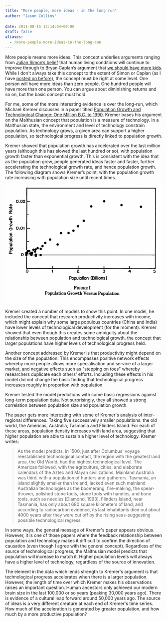 ```yaml
---
title: "More people, more ideas - in the long run"
author: "Jason Collins"

date: 2011-08-15 12:14:04+00:00
draft: false
aliases:
  - /more-people-more-ideas-in-the-long-run
---
```


More people means more ideas. This concept underlies arguments ranging from [Julian Simon’s belief](https://www.jasoncollins.blog/would-julian-simon-worry/) that human living conditions will continue to improve through to Bryan Caplan’s argument that [we should have more kids](https://www.jasoncollins.blog/caplans-selfish-reasons-to-have-more-kids/). While I don't always take this concept to the extent of Simon or Caplan (as I have [posted on before](https://www.jasoncollins.blog/libertarians-and-fertility/)), the concept must be right at some level. One person will have more ideas than zero people. One hundred people will have more than one person. You can argue about diminishing returns and so on, but the basic concept must hold.

For me, some of the more interesting evidence is over the long-run, which Michael Kremer discusses in a paper titled [Population Growth and Technological Change: One Million B.C. to 1990](http://www.jstor.org/stable/2118405). Kremer bases his argument on the Malthusian concept that population is a measure of technology. In a Malthusian state, the environment and level of technology constrain population. As technology grows, a given area can support a higher population, so technological progress is directly linked to population growth.

Kremer showed that population growth has accelerated over the last million years (although this has slowed the last hundred or so), with population growth faster than exponential growth. This is consistent with the idea that as the population grew, people generated ideas faster and faster, further accelerating the technological growth rate, and hence population growth. The following diagram shows Kremer’s point, with the population growth rate increasing with population size until recent times.

![](img/kremer-1993-population-growth.png)

Kremer created a number of models to show this point. In one model, he included the concept that research productivity increases with income, which might explain why some large populous countries (China and India) have lower levels of technological development (for the moment). Kremer showed that even though this creates some ambiguity about the relationship between population and technological growth, the concept that larger populations have higher levels of technological progress held.

Another concept addressed by Kremer is that productivity might depend on the size of the population. This encompasses positive network effects whereby more people allows more specialisation and service of a larger market, and negative effects such as "stepping on toes" whereby researchers duplicate each others' efforts. Including these effects in his model did not change the basic finding that technological progress increases roughly in proportion with population.

Kremer tested the model predictions with some basic regressions against long-term population data. Not surprisingly, they all showed a strong correlation between population size and population growth.

The paper gets more interesting with some of Kremer's analysis of inter-regional differences. Taking five successively smaller populations: the old world, the Americas, Australia, Tasmania and Flinders Island. For each of these areas, population density increases with land area, suggesting that higher population are able to sustain a higher level of technology. Kremer writes:

>As the model predicts, in 1500, just after Columbus' voyage reestablished technological contact, the region with the greatest land area, the Old World, had the highest technological level. The Americas followed, with the agriculture, cities, and elaborate calendars of the Aztec and Mayan civilizations. Mainland Australia was third, with a population of hunters and gatherers. Tasmania, an island slightly smaller than Ireland, lacked even such mainland Australian technologies as the boomerang, fire-making, the spear-thrower, polished stone tools, stone tools with handles, and bone tools, such as needles [Diamond, 1993]. Flinders Island, near Tasmania, has only about 680 square kilometers of land, and according to radiocarbon evidence, its last inhabitants died out about 4000 years after they were cut off by the rising seas-suggesting possible technological regress.

In some ways, the general message of Kremer's paper appears obvious. However, it is one of those papers where the feedback relationship between population and technology makes it difficult to confirm the direction of causation (even though I agree with the general concept). Regardless of the source of technological progress, the Malthusian model predicts that population will increase to match it. Higher population levels will always have a higher level of technology, regardless of the source of innovation.

The element in the data which lends strength to Kremer's argument is that technological progress accelerates when there is a larger population. However, the length of time over which Kremer makes his observations raises an important question. Human ancestors only achieved our modern brain size in the last 100,000 or so years (peaking 30,000 years ago). There is evidence of a cultural leap forward around 50,000 years ago. The source of ideas is a very different creature at each end of Kremer's time series. How much of the acceleration is generated by greater population, and how much by a more productive population?
